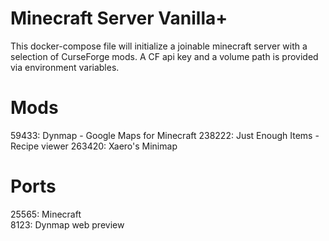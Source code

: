# Minecraft Server Vanilla+
This docker-compose file will initialize a joinable minecraft server with a selection of CurseForge mods. A CF api key and a volume path is provided via environment variables. 

# Mods
59433: Dynmap - Google Maps for Minecraft
238222: Just Enough Items - Recipe viewer
263420: Xaero's Minimap

# Ports
25565: Minecraft\
8123: Dynmap web preview
